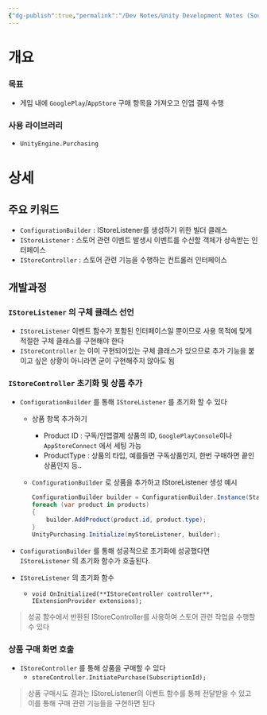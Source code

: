 ```yaml
---
{"dg-publish":true,"permalink":"/Dev Notes/Unity Development Notes (Sources)/250103_UnityPurchasing 구글 플레이,앱스토어 인앱결제/","noteIcon":"","created":"2025-05-23T02:15:10.342+09:00","updated":"2025-07-20T02:49:56.119+09:00"}
---
```


# 개요

### 목표
- 게임 내에 `GooglePlay`/`AppStore` 구매 항목을 가져오고 인앱 결제 수행

### 사용 라이브러리
- `UnityEngine.Purchasing`

# 상세

## 주요 키워드
- `ConfigurationBuilder` : IStoreListener를 생성하기 위한 빌더 클래스
- `IStoreListener` : 스토어 관련 이벤트 발생시 이벤트를 수신할 객체가 상속받는 인터페이스
- `IStoreController` : 스토어 관련 기능을 수행하는 컨트롤러 인터페이스

## 개발과정

### `IStoreListener` 의 구체 클래스 선언

- `IStoreListener` 이벤트 함수가 포함된 인터페이스일 뿐이므로 사용 목적에 맞게 적절한 구체 클래스를 구현해야 한다
- `IStoreController` 는 이미 구현되어있는 구체 클래스가 있으므로 추가 기능을 붙이고 싶은 상황이 아니라면 굳이 구현해주지 않아도 됨

### `IStoreController` 초기화 및 상품 추가

- `ConfigurationBuilder` 를 통해 `IStoreListener` 를 초기화 할 수 있다
    
    - 상품 항목 추가하기
        
        - Product ID : 구독/인앱결제 상품의 ID, `GooglePlayConsole`이나 `AppStoreConnect` 에서 세팅 가능
        - ProductType : 상품의 타입, 예를들면 구독상품인지, 한번 구매하면 끝인 상품인지 등..
    - `ConfigurationBuilder` 로 상품을 추가하고 IStoreListener 생성 예시
        
        ```csharp
        ConfigurationBuilder builder = ConfigurationBuilder.Instance(StandardPurchasingModule.Instance());
        foreach (var product in products)
        {
            builder.AddProduct(product.id, product.type);    
        }
        UnityPurchasing.Initialize(myStoreListener, builder);
        ```
        
- `ConfigurationBuilder` 를 통해 성공적으로 초기화에 성공했다면 `IStoreListener` 의 초기화 함수가 호출된다.
    
- `IStoreListener` 의 초기화 함수
    
    - `void OnInitialized(**IStoreController controller**, IExtensionProvider extensions);`

> 성공 함수에서 반환된 IStoreController를 사용하여 스토어 관련 작업을 수행할 수 있다

### 상품 구매 화면 호출

- `IStoreController` 를 통해 상품을 구매할 수 있다
    - `storeController.InitiatePurchase(SubscriptionId);`

> 상품 구매시도 결과는 IStoreListener의 이벤트 함수를 통해 전달받을 수 있고 이를 통해 구매 관련 기능들을 구현하면 된다